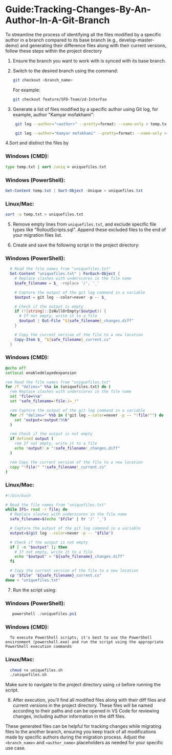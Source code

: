 # Guide:Tracking-Changes-By-An-Author-In-A-Git-Branch

To streamline the process of identifying all the files modified by a specific author in a branch compared to its base branch (e.g., develop-master-demo) and generating their difference files along with their current versions, follow these steps within the project directory

1. Ensure the branch you want to work with is synced with its base branch.

2. Switch to the desired branch using the command:

   ```bash
   git checkout <branch_name>
   ```

   For example:

   ```bash
   git checkout feature/SFD-Team/zd-InterFax
   ```

3. Generate a list of files modified by a specific author using Git log, for example, author "Kamyar mofakhami":
   ```bash
    git log --author="<author>" --pretty=format: --name-only > temp.txt
    ```
   ```bash
    git log --author="Kamyar mofakhami" --pretty=format: --name-only > temp.txt
    ```
4.Sort and distinct the files by

   ### Windows (CMD):

   ```cmd
   type temp.txt | sort /uniq > uniquefiles.txt
   ```

   ### Windows (PowerShell):

   ```powershell
   Get-Content temp.txt | Sort-Object -Unique > uniquefiles.txt
   ```

   ### Linux/Mac:

   ```bash
   sort -u temp.txt > uniquefiles.txt
   ```

   5. Remove empty lines from `uniquefiles.txt`, and exclude specific file types like "RolloutScripts.sql". Append these excluded files to the end of your migration files list.

6. Create and save the following script in the project directory:

### Windows (PowerShell):

 ```powershell
   # Read the file names from "uniquefiles.txt"
   Get-Content "uniquefiles.txt" | ForEach-Object {
     # Replace slashes with underscores in the file name
     $safe_filename = $_ -replace '/', '_'

     # Capture the output of the git log command in a variable
     $output = git log --color=never -p -- $_

     # Check if the output is empty
     if (![string]::IsNullOrEmpty($output)) {
       # If not empty, write it to a file
       $output | Out-File "${safe_filename}_changes.diff"
     }

     # Copy the current version of the file to a new location
     Copy-Item $_ "${safe_filename}_current.cs"
   }
  ```

### Windows (CMD):

```cmd
@echo off
setlocal enabledelayedexpansion

rem Read the file names from "uniquefiles.txt"
for /f "delims=" %%a in (uniquefiles.txt) do (
  rem Replace slashes with underscores in the file name
  set "file=%%a"
  set "safe_filename=!file:/=_!"

  rem Capture the output of the git log command in a variable
  for /f "delims=" %%b in ('git log --color=never -p -- "!file!"') do (
    set "output=!output!%%b"
  )

  rem Check if the output is not empty
  if defined output (
    rem If not empty, write it to a file
    echo !output! > "!safe_filename!_changes.diff"
  )

  rem Copy the current version of the file to a new location
  copy "!file!" "!safe_filename!_current.cs"
)
```

### Linux/Mac:

```bash
#!/bin/bash

# Read the file names from "uniquefiles.txt"
while IFS= read -r file; do
  # Replace slashes with underscores in the file name
  safe_filename=$(echo "$file" | tr '/' '_')

  # Capture the output of the git log command in a variable
  output=$(git log --color=never -p -- "$file")

  # Check if the output is not empty
  if [ -n "$output" ]; then
    # If not empty, write it to a file
    echo "$output" > "${safe_filename}_changes.diff"
  fi

  # Copy the current version of the file to a new location
  cp "$file" "${safe_filename}_current.cs"
done < "uniquefiles.txt"
```

7. Run the script using:

### Windows (PowerShell):

```powershell
   powershell ./uniquefiles.ps1
 ```

### Windows (CMD):

 ```
   To execute PowerShell scripts, it's best to use the PowerShell environment (powershell.exe) and run the script using the appropriate PowerShell execution commands
  ```

 ### Linux/Mac:

 ```bash
   chmod +x uniquefiles.sh
   ./uniquefiles.sh
  ```

  Make sure to navigate to the project directory using `cd` before running the script.

8. After execution, you'll find all modified files along with their diff files and current versions in the project directory. These files will be named according to their paths and can be opened in VS Code for reviewing changes, including author information in the diff files.

These generated files can be helpful for tracking changes while migrating files to the another branch, ensuring you keep track of all modifications made by specific authors during the migration process. Adjust the `<branch_name>` and `<author_name>` placeholders as needed for your specific use case.
